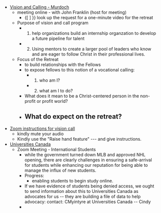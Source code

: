 - [Vision and Calling - Murdoch](<Vision and Calling - Murdoch.md>)
    - meeting online - with John Franklin (host for meeting)
        - {[ ] }} look up the request for a one-minute video for the retreat
    - Purpose of vision and call program
        - 1. help organizations build an internship organzation to develop a future pipeline for talent
        - 2. Using mentors to create a larger pool of leaders who know and are eager to follow Christ in their professional lives.
    - Focus of the Retreat
        - to build relationships with the Fellows
        - to expose fellows to this notion of a vocational calling:
            - 1. who am I?
            - 2. what am I to do?
        - What does it mean to be a Christ-centered person in the non-profit or profit world?
        - What do expect on the retreat?
            - 
- [Zoom instructions for vision call](<Zoom instructions for vision call.md>)
    - kindly mute your audio
    - Kindly use the "Raise hand feature" --- and give instructions. 
- [Universities Canada](<Universities Canada.md>)
    - Zoom Meeting - International Students
        - while the government turned down MLB and approved NHL opening, there are clearly challenges in ensuring a safe-arrival for students while enhancing our reputation for being able to manage the influx of new students. 
        - Progress:
            - enabling students to begin study online. 
        - If we have evidence of students being denied access, we ought to send information about this to Universities Canada as advocates for us -- they are building a file of data to help advocacy: contact: CMyintyre at Universities Canada -- Cindy
        - 
